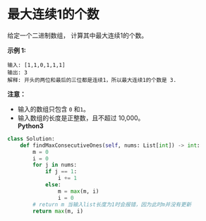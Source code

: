  # 最大连续1的个数

给定一个二进制数组， 计算其中最大连续1的个数。

**示例 1:**

```
输入: [1,1,0,1,1,1]
输出: 3
解释: 开头的两位和最后的三位都是连续1，所以最大连续1的个数是 3.
```

**注意：**

- 输入的数组只包含 `0` 和`1`。
- 输入数组的长度是正整数，且不超过 10,000。  
**Python3**  
```python
class Solution:
    def findMaxConsecutiveOnes(self, nums: List[int]) -> int:
        m = 0
        i = 0
        for j in nums:
            if j == 1:
                i += 1
            else:
                m = max(m, i)
                i = 0
        # return m 当输入list长度为1时会报错，因为此时m并没有更新
        return max(m, i)
```

